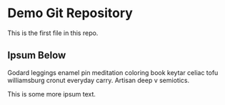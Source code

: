 # Demo Git Repository

This is the first file in this repo.

## Ipsum Below

Godard leggings enamel pin meditation coloring book keytar celiac tofu williamsburg cronut everyday carry. Artisan deep v semiotics.

This is some more ipsum text.
